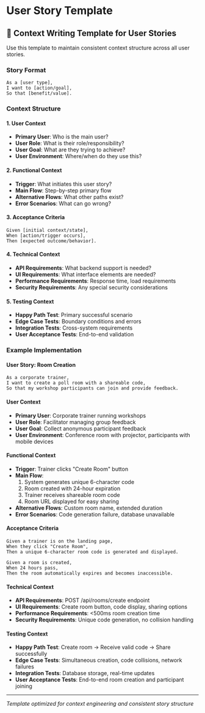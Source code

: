 # User Story Template

## 📝 **Context Writing Template for User Stories**

Use this template to maintain consistent context structure across all user stories.

### **Story Format**
```
As a [user type],
I want to [action/goal],
So that [benefit/value].
```

### **Context Structure**

#### **1. User Context**
- **Primary User**: Who is the main user?
- **User Role**: What is their role/responsibility?
- **User Goal**: What are they trying to achieve?
- **User Environment**: Where/when do they use this?

#### **2. Functional Context**
- **Trigger**: What initiates this user story?
- **Main Flow**: Step-by-step primary flow
- **Alternative Flows**: What other paths exist?
- **Error Scenarios**: What can go wrong?

#### **3. Acceptance Criteria**
```
Given [initial context/state],
When [action/trigger occurs],
Then [expected outcome/behavior].
```

#### **4. Technical Context**
- **API Requirements**: What backend support is needed?
- **UI Requirements**: What interface elements are needed?
- **Performance Requirements**: Response time, load requirements
- **Security Requirements**: Any special security considerations

#### **5. Testing Context**
- **Happy Path Test**: Primary successful scenario
- **Edge Case Tests**: Boundary conditions and errors
- **Integration Tests**: Cross-system requirements
- **User Acceptance Tests**: End-to-end validation

### **Example Implementation**

#### **User Story**: Room Creation
```
As a corporate trainer,
I want to create a poll room with a shareable code,
So that my workshop participants can join and provide feedback.
```

#### **User Context**
- **Primary User**: Corporate trainer running workshops
- **User Role**: Facilitator managing group feedback
- **User Goal**: Collect anonymous participant feedback
- **User Environment**: Conference room with projector, participants with mobile devices

#### **Functional Context**
- **Trigger**: Trainer clicks "Create Room" button
- **Main Flow**: 
  1. System generates unique 6-character code
  2. Room created with 24-hour expiration
  3. Trainer receives shareable room code
  4. Room URL displayed for easy sharing
- **Alternative Flows**: Custom room name, extended duration
- **Error Scenarios**: Code generation failure, database unavailable

#### **Acceptance Criteria**
```
Given a trainer is on the landing page,
When they click "Create Room",
Then a unique 6-character room code is generated and displayed.

Given a room is created,
When 24 hours pass,
Then the room automatically expires and becomes inaccessible.
```

#### **Technical Context**
- **API Requirements**: POST /api/rooms/create endpoint
- **UI Requirements**: Create room button, code display, sharing options
- **Performance Requirements**: <500ms room creation time
- **Security Requirements**: Unique code generation, no collision handling

#### **Testing Context**
- **Happy Path Test**: Create room → Receive valid code → Share successfully
- **Edge Case Tests**: Simultaneous creation, code collisions, network failures
- **Integration Tests**: Database storage, real-time updates
- **User Acceptance Tests**: End-to-end room creation and participant joining

---

*Template optimized for context engineering and consistent story structure*

